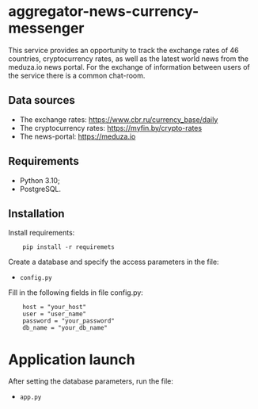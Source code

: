 # aggregator-news-currency-messenger
This service provides an opportunity to track the exchange rates of 46 countries, cryptocurrency rates, as well as the latest world news from the meduza.io news portal.
For the exchange of information between users of the service there is a common chat-room.

## Data sources
* The exchange rates: https://www.cbr.ru/currency_base/daily
* The cryptocurrency rates: https://myfin.by/crypto-rates
* The news-portal: https://meduza.io

## Requirements
* Python 3.10;
* PostgreSQL.

## Installation
Install requirements:

        pip install -r requiremets

Create a database and specify the access parameters in the file:

* `config.py`

Fill in the following fields in file config.py:

        host = "your_host"
        user = "user_name"
        password = "your_password"
        db_name = "your_db_name"

# Application launch
After setting the database parameters, run the file:

* `app.py`
